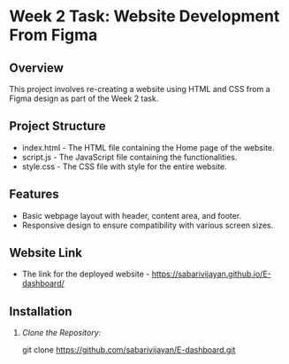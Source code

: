 # Week 2 Task: Website Development From Figma

## Overview

This project involves re-creating a website using HTML and CSS from a Figma design as part of the Week 2 task.

## Project Structure

- index.html - The HTML file containing the Home page of the website.
- script.js - The JavaScript file containing the functionalities.
- style.css - The CSS file with style for the entire website.
  
## Features

- Basic webpage layout with header, content area, and footer.
- Responsive design to ensure compatibility with various screen sizes.

## Website Link
- The link for the deployed website - https://sabarivijayan.github.io/E-dashboard/

## Installation

1. *Clone the Repository:*

   
    git clone https://github.com/sabarivijayan/E-dashboard.git
